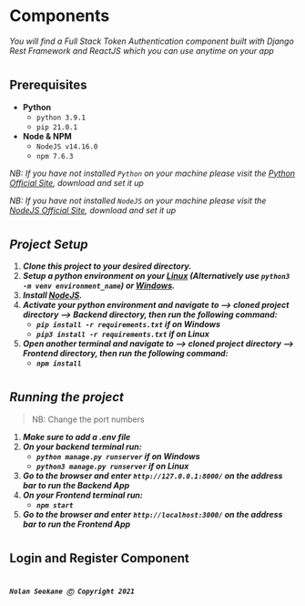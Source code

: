 # **Components**

*You will find a Full Stack Token Authentication component built with Django Rest Framework and ReactJS which you can use anytime on your app*

#

## **Prerequisites**

- **Python**
	- `python 3.9.1`
	- `pip 21.0.1`
- **Node & NPM**
	- `NodeJS v14.16.0`
	- `npm 7.6.3`

*NB: If you have not installed `Python` on your machine please visit the [Python Official Site](https://www.python.org/downloads/), download and set it up*

*NB: If you have not installed `NodeJS` on your machine please visit the [NodeJS Official Site](https://nodejs.org/en/), download and set it up*

#

## ***Project Setup***

1. **_Clone this project to your desired directory._**
2. **_Setup a python environment on your [Linux](https://mothergeo-py.readthedocs.io/en/latest/development/how-to/venv.html) (Alternatively use `python3 -m venv environment_name`) or [Windows](https://mothergeo-py.readthedocs.io/en/latest/development/how-to/venv-win.html)._**
3. **_Install [NodeJS](https://nodejs.org/en/)._**
4. **_Activate your python environment and navigate to --> cloned project directory --> Backend directory, then run the following command:_**
	- **_`pip install -r requirements.txt` if on Windows_**
	- **_`pip3 install -r requirements.txt` if on Linux_**
5. **_Open another terminal and navigate to --> cloned project directory --> Frontend directory, then run the following command:_**
	- **_`npm install`_**

#

## ***Running the project***
> NB: Change the port numbers
1. ***Make sure to add a .env file***
2. ***On your backend terminal run:***
   - **_`python manage.py runserver` if on Windows_**
   - **_`python3 manage.py runserver` if on Linux_**
3. ***Go to the browser and enter `http://127.0.0.1:8000/` on the address bar to run the Backend App***
4. ***On your Frontend terminal run:***
   - **_`npm start`_**
5.  ***Go to the browser and enter `http://localhost:3000/` on the address bar to run the Frontend App***

#

## **Login and Register Component**

#

***`Nolan Seokane Ⓒ Copyright 2021`***

